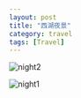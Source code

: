 ```yaml
---
layout: post
title: "西湖夜景"
category: travel
tags: [Travel]
---
```


![night2][1]

![night1][2]


  [1]: https://farm4.staticflickr.com/3924/14413292835_33502732a4_b.jpg
  [2]: https://farm4.staticflickr.com/3882/14226846837_ecb8a1fc03_b.jpg

